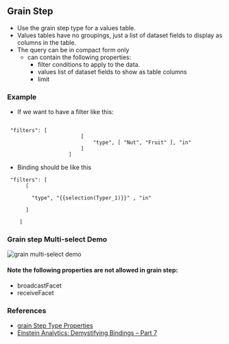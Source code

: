 ## Grain Step

- Use the grain step type for a values table. 
- Values tables have no groupings, just a list of dataset fields to display as columns in the table.
- The query can be in compact form only
    -  can contain the following properties:
        -  filter conditions to apply to the data.
        -  values list of dataset fields to show as table columns
        -  limit


### Example

- If we want to have a filter like this:

```   

 "filters": [
                        [
                            "type", [ "Nut", "Fruit" ], "in"
                        ]
                    ]

```

- Binding should be like this 

```   
 "filters": [
      [

        "type", "{{selection(Typer_1)}}" , "in"

      ]

    ]
```

### Grain step Multi-select Demo

![grain multi-select demo](img/dbrd/ea-grain-values-table-1.gif)


#### Note the following properties are not allowed in grain step:
- broadcastFacet  
- receiveFacet 

### References
- [grain Step Type Properties](https://developer.salesforce.com/docs/atlas.en-us.bi_dev_guide_json.meta/bi_dev_guide_json/bi_dbjson_steps_types_grain.htm)
- [Einstein Analytics: Demystifying Bindings – Part 7](https://www.salesforceblogger.com/2019/04/29/einstein-analytics-demystifying-bindings-part-7/)
